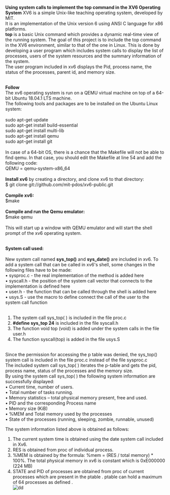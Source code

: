 <b>Using system calls to implement the top command in the XV6 Operating System</b>
XV6 is a simple Unix-like teaching operating system, developed by MIT.<br>
It is an implementation of the Unix version 6 using ANSI C language for x86 platforms.<br>
<b>top</b> is a basic Unix command which provides a dynamic real-time view of the running system. 
The goal of this project is to include the top command in the XV6 environment, similar to that of the one in Linux. This is done by developing a user program which includes system calls to display the list of processes, users of the system resources and the summary information of the system.<br>
The user program included in xv6 displays the Pid, process name, the status of the processes, parent id, and memory size.<br><br>

<b>Follow</b><br>
The xv6 operating system is run on a QEMU virtual machine on top of a 64-bit Ubuntu 18.04.1 LTS machine.<br>
The following tools and packages are to be installed on the Ubuntu Linux system:<br><br>
sudo apt-get update<br>
sudo apt-get install build-essential<br>
sudo apt-get install multi-lib<br>
sudo apt-get install qemu<br>
sudo apt-get install git<br>
<br>
In case of a 64-bit OS, there is a chance that the Makefile will not be able to find qemu. In that case, you should edit the Makefile at line 54 and add the following code:<br>
QEMU = qemu-system-x86_64<br><br>
<b>Install xv6</b> by creating a directory, and clone xv6 to that directory:<br>
$ git clone git://github.com/mit-pdos/xv6-public.git<br><br>
<b>Compile xv6:</b><br>
$make<br><br>
<b>Compile and run the Qemu emulator:</b><br>
$make qemu<br><br>
This will start up a window with QEMU emulator and will start the shell prompt of the xv6 operating system.<br><br>

<b>System call used:</b><br>
<br>
 New system call named <b>sys_top()</b> and <b>sys_date()</b> are included in xv6. To add a system call that can be called in xv6's shell, some changes in the following files have to be made:<br>
•	sysproc.c - the real implementation of the method is added here<br>
•	syscall.h - the position of the system call vector that connects to the implementation is defined here<br>
•	user.h - the function that can be called through the shell is added here<br>
•	usys.S - use the macro to define connect the call of the user to the system call function<br>
<br>
1)	The system call sys_top( ) is included in the file proc.c<br>
2)	<b>#define sys_top 24</b> is included in the file syscall.h<br>
3)	The function void top (void) is added under the system calls in the file user.h<br>
4)	The function syscall(top) is added in the file usys.S<br>
<br>
Since the permission for accessing the p table was denied, the sys_top() system call is included in the file proc.c instead of the file sysproc.c <br>
The included system call sys_top( ) iterates the p-table and gets the pid, process name, status of the processes and the memory size.<br>
By using the system call sys_top( ) the following system information are successfully displayed:<br>
•	Current time, number of users.<br>
•	Total number of tasks running.<br>
•	Memory statistics – total physical memory present, free and used.<br>
•	PID and the corresponding Process name<br>
•	Memory size (KiB)<br>
•	%MEM and Total memory used by the processes<br>
•	State of the processes (running, sleeping, zombie, runnable, unused)<br>

The system information listed above is obtained as follows:<br>
1.	The current system time is obtained using the date system call included in Xv6.<br>
2.	RES is obtained from proc of individual process.<br>
3.	%MEM is obtained by the formula: %mem = (RES / total memory) * 100%. The total physical memory in xv6 is constant which is 0xE000000 (224 MB) <br>
4.	STATE and PID of processes are obtained from proc of current processes which are present in the ptable . ptable can hold a maximum of 64 processes as defined .<br>
![dd](https://user-images.githubusercontent.com/38600655/69007327-612cea80-0962-11ea-9fe4-bae86f17424a.png)
